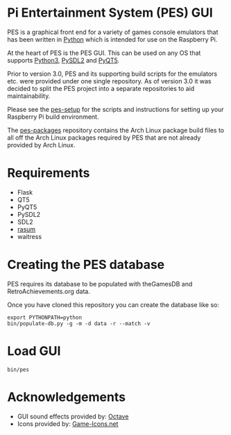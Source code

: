 # Pi Entertainment System (PES) GUI

PES is a graphical front end for a variety of games console emulators that has been written in [Python](https://www.python.org>) which is intended for use on the Raspberry Pi.

At the heart of PES is the PES GUI. This can be used on any OS that supports [Python3](https://www.python.org>), [PySDL2](http://pysdl2.readthedocs.org/>) and [PyQT5](https://riverbankcomputing.com/software/pyqt).

Prior to version 3.0, PES and its supporting build scripts for the emulators etc. were provided under one single repository. As of version 3.0 it was decided to split the PES project into a separate repositories to aid maintainability.

Please see the [pes-setup](https://github.com/Pi-Entertainment-System/pes-setup) for the scripts and instructions for setting up your Raspberry Pi build environment.

The [pes-packages](https://github.com/Pi-Entertainment-System/pes-packages) repository contains the Arch Linux package build files to all off the Arch Linux packages required by PES that are not already provided by Arch Linux.

# Requirements

- Flask
- QT5
- PyQT5
- PySDL2
- SDL2
- [rasum](https://github.com/Pi-Entertainment-System/rasum)
- waitress

# Creating the PES database

PES requires its database to be populated with theGamesDB and RetroAchievements.org data.

Once you have cloned this repository you can create the database like so:

```
export PYTHONPATH=python
bin/populate-db.py -g -m -d data -r --match -v
```

# Load GUI

```
bin/pes
```

# Acknowledgements

* GUI sound effects provided by: [Octave](https://github.com/scopegate/octave)
* Icons provided by: [Game-Icons.net](https://game-icons.net)

